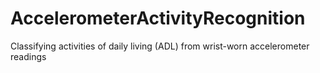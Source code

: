 # AccelerometerActivityRecognition
Classifying activities of daily living (ADL) from wrist-worn accelerometer readings 
